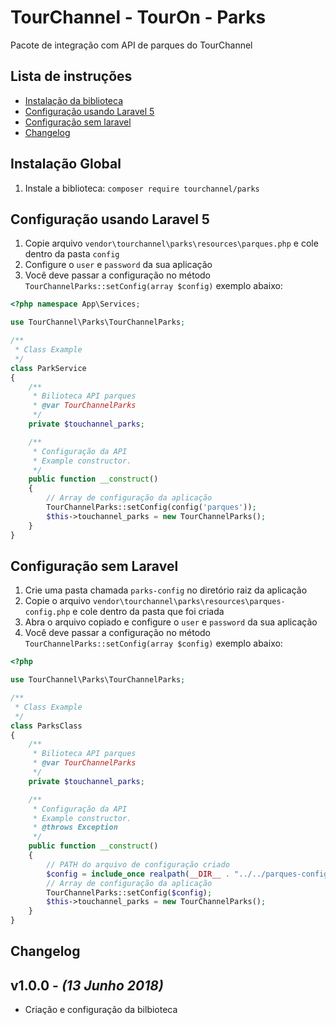 # TourChannel - TourOn - Parks 

Pacote de integração com API de parques do TourChannel

## Lista de instruções
- [Instalação da biblioteca](#instalação-global)
- [Configuração usando Laravel 5](#configuração-usando-laravel-5)
- [Configuração sem laravel](#configuração-sem-laravel)
- [Changelog](#changelog)

## Instalação Global

1. Instale a biblioteca: `composer require tourchannel/parks`

## Configuração usando Laravel 5

1. Copie arquivo `vendor\tourchannel\parks\resources\parques.php` e cole dentro da pasta `config`
2. Configure o `user` e `password` da sua aplicação
3. Você deve passar a configuração no método `TourChannelParks::setConfig(array $config)` exemplo abaixo:

```php
<?php namespace App\Services;

use TourChannel\Parks\TourChannelParks;

/**
 * Class Example
 */
class ParkService
{
    /**
     * Bilioteca API parques
     * @var TourChannelParks
     */
    private $touchannel_parks;

    /**
     * Configuração da API
     * Example constructor.
     */
    public function __construct()
    {
        // Array de configuração da aplicação
        TourChannelParks::setConfig(config('parques'));
        $this->touchannel_parks = new TourChannelParks();
    }
}
```

## Configuração sem Laravel

1. Crie uma pasta chamada `parks-config` no diretório raiz da aplicação
2. Copie o arquivo `vendor\tourchannel\parks\resources\parques-config.php` e cole dentro da pasta que foi criada
3. Abra o arquivo copiado e configure o `user` e `password` da sua aplicação
3. Você deve passar a configuração no método `TourChannelParks::setConfig(array $config)` exemplo abaixo:

```php
<?php

use TourChannel\Parks\TourChannelParks;

/**
 * Class Example
 */
class ParksClass
{
    /**
     * Bilioteca API parques
     * @var TourChannelParks
     */
    private $touchannel_parks;

    /**
     * Configuração da API
     * Example constructor.
     * @throws Exception
     */
    public function __construct()
    {
        // PATH do arquivo de configuração criado
        $config = include_once realpath(__DIR__ . "../../parques-config.php");
        // Array de configuração da aplicação
        TourChannelParks::setConfig($config);
        $this->touchannel_parks = new TourChannelParks();
    }
}
```

## Changelog

## v1.0.0 - *(13 Junho 2018)*

- Criação e configuração da bilbioteca 